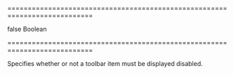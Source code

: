 ===========================================================================
<!--default-->false<!--/default-->
<!--type-->Boolean<!--/type-->
===========================================================================

<!--shortDescription-->
Specifies whether or not a toolbar item must be displayed disabled.
<!--/shortDescription-->

<!--fullDescription-->

<!--/fullDescription-->